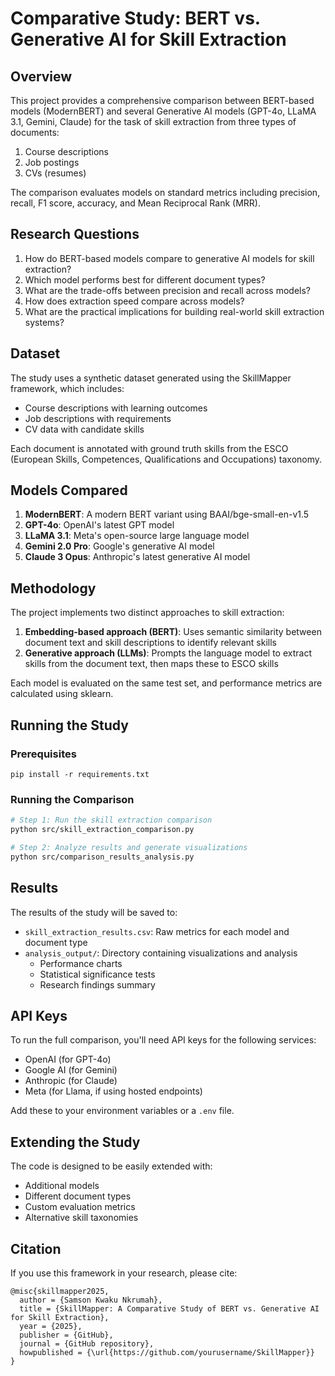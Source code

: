 # Comparative Study: BERT vs. Generative AI for Skill Extraction

## Overview

This project provides a comprehensive comparison between BERT-based models (ModernBERT) and several Generative AI models (GPT-4o, LLaMA 3.1, Gemini, Claude) for the task of skill extraction from three types of documents:

1. Course descriptions
2. Job postings
3. CVs (resumes)

The comparison evaluates models on standard metrics including precision, recall, F1 score, accuracy, and Mean Reciprocal Rank (MRR).

## Research Questions

1. How do BERT-based models compare to generative AI models for skill extraction?
2. Which model performs best for different document types?
3. What are the trade-offs between precision and recall across models?
4. How does extraction speed compare across models?
5. What are the practical implications for building real-world skill extraction systems?

## Dataset

The study uses a synthetic dataset generated using the SkillMapper framework, which includes:

- Course descriptions with learning outcomes
- Job descriptions with requirements
- CV data with candidate skills

Each document is annotated with ground truth skills from the ESCO (European Skills, Competences, Qualifications and Occupations) taxonomy.

## Models Compared

1. **ModernBERT**: A modern BERT variant using BAAI/bge-small-en-v1.5
2. **GPT-4o**: OpenAI's latest GPT model
3. **LLaMA 3.1**: Meta's open-source large language model
4. **Gemini 2.0 Pro**: Google's generative AI model
5. **Claude 3 Opus**: Anthropic's latest generative AI model

## Methodology

The project implements two distinct approaches to skill extraction:

1. **Embedding-based approach (BERT)**: Uses semantic similarity between document text and skill descriptions to identify relevant skills
2. **Generative approach (LLMs)**: Prompts the language model to extract skills from the document text, then maps these to ESCO skills

Each model is evaluated on the same test set, and performance metrics are calculated using sklearn.

## Running the Study

### Prerequisites

```
pip install -r requirements.txt
```

### Running the Comparison

```bash
# Step 1: Run the skill extraction comparison
python src/skill_extraction_comparison.py

# Step 2: Analyze results and generate visualizations
python src/comparison_results_analysis.py
```

## Results

The results of the study will be saved to:

- `skill_extraction_results.csv`: Raw metrics for each model and document type
- `analysis_output/`: Directory containing visualizations and analysis
  - Performance charts
  - Statistical significance tests
  - Research findings summary

## API Keys

To run the full comparison, you'll need API keys for the following services:

- OpenAI (for GPT-4o)
- Google AI (for Gemini)
- Anthropic (for Claude)
- Meta (for Llama, if using hosted endpoints)

Add these to your environment variables or a `.env` file.

## Extending the Study

The code is designed to be easily extended with:

- Additional models
- Different document types
- Custom evaluation metrics
- Alternative skill taxonomies

## Citation

If you use this framework in your research, please cite:

```
@misc{skillmapper2025,
  author = {Samson Kwaku Nkrumah},
  title = {SkillMapper: A Comparative Study of BERT vs. Generative AI for Skill Extraction},
  year = {2025},
  publisher = {GitHub},
  journal = {GitHub repository},
  howpublished = {\url{https://github.com/yourusername/SkillMapper}}
}
```
